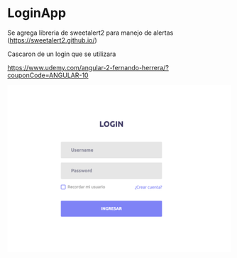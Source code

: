 # LoginApp

Se agrega libreria de sweetalert2 para manejo de alertas (https://sweetalert2.github.io/)

Cascaron de un login que se utilizara

https://www.udemy.com/angular-2-fernando-herrera/?couponCode=ANGULAR-10


![](https://github.com/Klerith/angular-login-demoapp/blob/master/src/assets/images/demo.png?raw=true)
